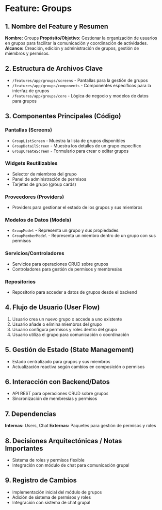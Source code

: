 # Feature: Groups

## 1. Nombre del Feature y Resumen
**Nombre:** Groups
**Propósito/Objetivo:** Gestionar la organización de usuarios en grupos para facilitar la comunicación y coordinación de actividades.
**Alcance:** Creación, edición y administración de grupos, gestión de miembros y permisos.

## 2. Estructura de Archivos Clave
* `/features/app/groups/screens` - Pantallas para la gestión de grupos
* `/features/app/groups/components` - Componentes específicos para la interfaz de grupos
* `/features/app/groups/core` - Lógica de negocio y modelos de datos para grupos

## 3. Componentes Principales (Código)
### Pantallas (Screens)
* `GroupListScreen` - Muestra la lista de grupos disponibles
* `GroupDetailScreen` - Muestra los detalles de un grupo específico
* `GroupCreateScreen` - Formulario para crear o editar grupos

### Widgets Reutilizables
* Selector de miembros del grupo
* Panel de administración de permisos
* Tarjetas de grupo (group cards)

### Proveedores (Providers)
* Providers para gestionar el estado de los grupos y sus miembros

### Modelos de Datos (Models)
* `GroupModel` - Representa un grupo y sus propiedades
* `GroupMemberModel` - Representa un miembro dentro de un grupo con sus permisos

### Servicios/Controladores
* Servicios para operaciones CRUD sobre grupos
* Controladores para gestión de permisos y membresías

### Repositorios
* Repositorio para acceder a datos de grupos desde el backend

## 4. Flujo de Usuario (User Flow)
1. Usuario crea un nuevo grupo o accede a uno existente
2. Usuario añade o elimina miembros del grupo
3. Usuario configura permisos y roles dentro del grupo
4. Usuario utiliza el grupo para comunicación o coordinación

## 5. Gestión de Estado (State Management)
* Estado centralizado para grupos y sus miembros
* Actualización reactiva según cambios en composición o permisos

## 6. Interacción con Backend/Datos
* API REST para operaciones CRUD sobre grupos
* Sincronización de membresías y permisos

## 7. Dependencias
**Internas:** Users, Chat
**Externas:** Paquetes para gestión de permisos y roles

## 8. Decisiones Arquitectónicas / Notas Importantes
* Sistema de roles y permisos flexible
* Integración con módulo de chat para comunicación grupal

## 9. Registro de Cambios
* Implementación inicial del módulo de grupos
* Adición de sistema de permisos y roles
* Integración con sistema de chat grupal